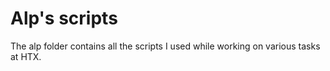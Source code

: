 # Alp's scripts

The alp folder contains all the scripts I used while working on various tasks at HTX.
